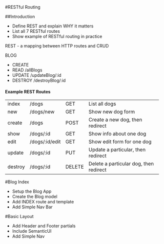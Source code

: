 #RESTful Routing

##Introduction
* Define REST and explain WHY it matters
* List all 7 RESTful routes
* Show example of RESTful routing in practice

REST - a mapping between HTTP routes and CRUD

BLOG

<ul>
    <li>CREATE</li>
    <li>READ    /allBlogs</li>
    <li>UPDATE  /updateBlog/:id</li>
    <li>DESTROY /destroyBlog/:id</li>
</ul>

<h4>Example REST Routes</h4>

<table style="width:100%">
    <tr>
        <td>index</td>
        <td>/dogs</td>
        <td>GET</td>
        <td>List all dogs</td>
    </tr>
    <tr>
        <td>new </td>
        <td>/dogs/new</td>
        <td>GET</td>
        <td>Show new dog form</td>
    </tr>
    <tr>
        <td>create</td>
        <td>/dogs</td>
        <td>POST</td>
        <td>Create a new dog, then redirect</td>
    </tr>
    <tr>
        <td>show</td>
        <td>/dogs/:id</td>
        <td>GET</td>
        <td>Show info about one dog</td>
    </tr>       
    <tr>
        <td>edit</td>
        <td>/dogs/:id/edit</td>
        <td>GET</td>
        <td>Show edit form for one dog</td>
    </tr>
    <tr>
        <td>update</td>
        <td>/dogs/:id</td>
        <td>PUT</td>
        <td>Update a particular, then redirect</td>
    </tr>
    <tr>
        <td>destroy</td>
        <td>/dogs/:id</td>
        <td>DELETE</td>
        <td>Delete a particular dog, then redirect</td>
    </tr>
</table>

#Blog Index

* Setup the Blog App
* Create the Blog model
* Add INDEX route and template
* Add Simple Nav Bar

#Basic Layout
* Add Header and Footer partials
* Include SemanticUI
* Add Simple Nav